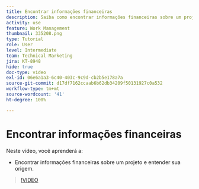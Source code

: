 ```yaml
---
title: Encontrar informações financeiras
description: Saiba como encontrar informações financeiras sobre um projeto e entender sua origem.
activity: use
feature: Work Management
thumbnail: 335208.png
type: Tutorial
role: User
level: Intermediate
team: Technical Marketing
jira: KT-8948
hide: true
doc-type: video
exl-id: 06e6a1a3-6c40-403c-9c9d-cb2b5e178a7a
source-git-commit: d17df7162ccaab6b62db34209f50131927c0a532
workflow-type: tm+mt
source-wordcount: '41'
ht-degree: 100%

---
```


# Encontrar informações financeiras

Neste vídeo, você aprenderá a:

* Encontrar informações financeiras sobre um projeto e entender sua origem.

>[!VIDEO](https://video.tv.adobe.com/v/335208/?quality=12&learn=on&enablevpops)
